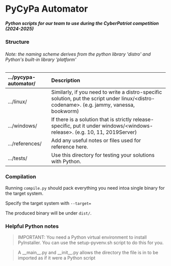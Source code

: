 PyCyPa Automator
================
##### Python scripts for our team to use during the CyberPatriot competition (2024-2025)

### Structure

###### Note: the naming scheme derives from the python library _'distro'_ and Python's built-in library _'platform'_
| .../pycypa-automator/ | Description |
| :- | :----- |
| .../linux/			| Similarly, if you need to write a distro-specific solution, put the script under linux/\<distro-codename\>. (e.g. jammy, vanessa, bookworm) |
| .../windows/		| If there is a solution that is strictly release-specific, put it under windows/\<windows-release\>. (e.g. 10, 11, 2019Server) |
| .../references/ 	| Add any useful notes or files used for reference here. |
| .../tests/			| Use this directory for testing your solutions with Python.

### Compilation

Running `compile.py` should pack everything you need intoa single binary for the target system.

Specify the target system with `--target=`

The produced binary will be under `dist/`.

### Helpful Python notes

> IMPORTANT: You need a Python virtual environment to install PyInstaller.
> You can use the setup-pyvenv.sh script to do this for you.

> A \_\_main__.py and \_\_init__.py allows the directory the file is in to be imported as if it were a Python script

